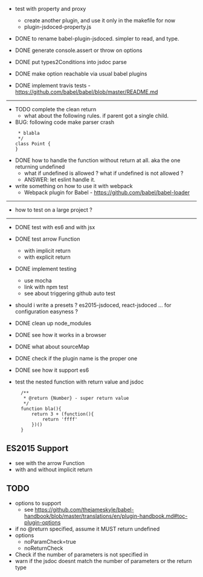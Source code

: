 - test with property and proxy
  - create another plugin, and use it only in the makefile for now
  - plugin-jsdoced-property.js

- DONE to rename babel-plugin-jsdoced. simpler to read, and type.
- DONE generate console.assert or throw on options
- DONE put types2Conditions into jsdoc parse
- DONE make option reachable via usual babel plugins
- DONE implement travis tests - https://github.com/babel/babel/blob/master/README.md
  
---
- TODO complete the clean return
  - what about the following rules. if parent got a single child. 
- BUG: following code make parser crash 
  ```/**
   * blabla
   */
  class Point {
  }
  ```
- DONE how to handle the function without return at all. aka the one returning undefined
  - what if undefined is allowed ? what if undefined is not allowed ?
  - ANSWER: let eslint handle it.
- write something on how to use it with webpack
  - Webpack plugin for Babel - https://github.com/babel/babel-loader
---
- how to test on a large project ?
---
- DONE test with es6 and with jsx
- DONE test arrow Function
  - with implicit return
  - with explicit return

- DONE implement testing
  - use mocha
  - link with npm test
  - see about triggering github auto test
- should i write a presets ? es2015-jsdoced, react-jsdoced ... for configuration easyness ?
- DONE clean up node_modules
- DONE see how it works in a browser
- DONE what about sourceMap
- DONE check if the plugin name is the proper one
- DONE see how it support es6

- test the nested function with return value and jsdoc
  ```
  	/**
  	 * @return {Number} - super return value
  	 */
  	function bla(){
		return 3 + (function(){
			return 'ffff'
		})()
	}
  ```

## ES2015 Support
- see with the arrow Function
- with and without implicit return


## TODO
- options to support
  - see https://github.com/thejameskyle/babel-handbook/blob/master/translations/en/plugin-handbook.md#toc-plugin-options
- if no @return specified, assume it MUST return undefined
- options 
  - noParamCheck=true
  - noReturnCheck
- Check if the number of parameters is not specified in 
- warn if the jsdoc doesnt match the number of parameters or the return type
